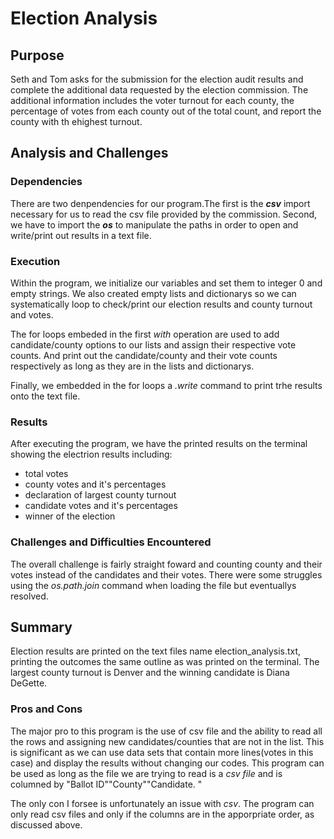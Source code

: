 # Election Analysis

## Purpose
Seth and Tom asks for the submission for the election audit results and complete the additional data requested by the election commission. The additional information includes the voter turnout for each county, the percentage of votes from each county out of the total count, and report the county with th ehighest turnout.

## Analysis and Challenges
### Dependencies
There are two denpendencies for our program.The first is the **_csv_** import necessary for us to read the csv file provided by the commission. Second, we have to import the **_os_** to manipulate the paths in order to open and write/print out results in a text file.

### Execution 
Within the program, we initialize our variables and set them to integer 0 and empty strings. We also created empty lists and dictionarys so we can systematically loop to check/print our election results and county turnout and votes. 

The for loops embeded in the first _with_ operation are used to add candidate/county options to our lists and assign their respective vote counts. And print out the candidate/county and their vote counts respectively as long as they are in the lists and dictionarys.

Finally, we embedded in the for loops a _.write_ command to print trhe results onto the text file.

### Results
After executing the program, we have the printed results on the terminal showing the electrion results including:
- total votes
- county votes and it's percentages
- declaration of largest county turnout
- candidate votes and it's percentages
- winner of the election

### Challenges and Difficulties Encountered
The overall challenge is fairly straight foward and counting county and their votes instead of the candidates and their votes. There were some struggles using the _os.path.join_ command when loading the file but eventuallys resolved.

## Summary
Election results are printed on the text files name election_analysis.txt, printing the outcomes the same outline as was printed on the terminal. The largest county turnout is Denver and the winning candidate is Diana DeGette.

### Pros and Cons
The major pro to this program is the use of csv file and the ability to read all the rows and assigning new candidates/counties that are not in the list. This is significant as we can use data sets that contain more lines(votes in this case) and display the results without changing our codes. This program can be used as long as the file we are trying to read is a _csv file_ and is columned by "Ballot ID""County""Candidate.
"

The only con I forsee is unfortunately an issue with _csv_. The program can only read csv files and only if the columns are in the apporpriate order, as discussed above.